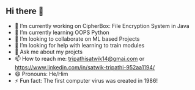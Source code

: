 ## Hi there 👋
- 🔭 I’m currently working on CipherBox: File Encryption System in Java
- 🌱 I’m currently learning OOPS Python 
- 👯 I’m looking to collaborate on ML based Projects 
- 🤔 I’m looking for help with learning to train modules 
- 💬 Ask me about my projcts 
- 📫 How to reach me: tripathisatwik14@gmai.com or https://www.linkedin.com/in/satwik-tripathi-952aa1194/
- 😄 Pronouns: He/Him
- ⚡ Fun fact: The first computer virus was created in 1986!
